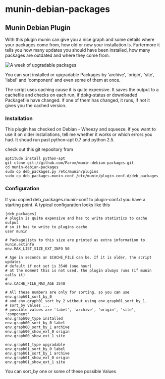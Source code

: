 munin-debian-packages
=====================

## Munin Debian Plugin

With this plugin munin can give you a nice graph and some details where your
packages come from, how old or new your installation is. Furtermore it tells
you how many updates you should have been installed, how many packages are
outdated and where they come from.

![A week of upgradable packages](/examples/packages_label_archive_upgradable-week.png)

You can sort installed or upgradable Packages by 'archive', 'origin', 'site',
'label' and 'component' and even some of them at once.

The script uses caching cause it is quite expensive. It saves the output to a
cachefile and checks on each run, if dpkg-status or downloaded Packagefile have
changed. If one of them has changed, it runs, if not it gives you the cached
version.

### Installation

This plugin has checked on Debian - Wheezy and squeeze. If you want to use it
on older installations, tell me whether it works or which errors you had. It
shoud run past python-apt 0.7 and python 2.5.

check out this git repository from 
   
    aptitude install python-apt
    git clone git://github.com/Farom/munin-debian-packages.git
    cd munin-debian-packages
    sudo cp deb_packages.py /etc/munin/plugins
    sudo cp deb_packages.munin-conf /etc/munin/plugin-conf.d/deb_packages

### Configuration
If you copied deb_packages.munin-conf to plugin-conf.d you have a starting point.
A typical configuration looks like this

    [deb_packages]
    # plugin is quite expensive and has to write statistics to cache output
    # so it has to write to plugins.cache
    user munin

    # Packagelists to this size are printed as extra information to munin.extinfo
    env.MAX_LIST_SIZE_EXT_INFO 50

    # Age in seconds an $CACHE_FILE can be. If it is older, the script updates
    # default if not set is 3540 (one hour)
    # at the moment this is not used, the plugin always runs (if munin calls it)
    #  
    env.CACHE_FILE_MAX_AGE 3540

    # All these numbers are only for sorting, so you can use env.graph01_sort_by_0
    # and env.graph01_sort_by_2 without using env.graph01_sort_by_1.
    # sort_by values ...
    # possible values are 'label', 'archive', 'origin', 'site', 'component'
    env.graph00_type installed
    env.graph00_sort_by_0 label
    env.graph00_sort_by_1 archive
    env.graph00_show_ext_0 origin
    env.graph00_show_ext_1 site

    env.graph01_type upgradable
    env.graph01_sort_by_0 label
    env.graph01_sort_by_1 archive
    env.graph01_show_ext_0 origin
    env.graph01_show_ext_1 site

You can sort_by one or some of these possible Values

